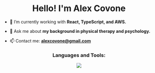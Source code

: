 <h1 align="center">Hello! I'm Alex Covone</h1>

- 🌱 I’m currently working with **React, TypeScript, and AWS.**

- 💬 Ask me about **my background in physical therapy and psychology.**

- 📫 Contact me: **alexcovone@gmail.com**

<section>
<h3 align="center">Languages and Tools:</h3>
<p align="center">
    <img src="https://skillicons.dev/icons?i=html,css,js,ts,react,tailwind,nodejs,express,mongodb,postgres,git,aws,&perline=6" />
</p>
